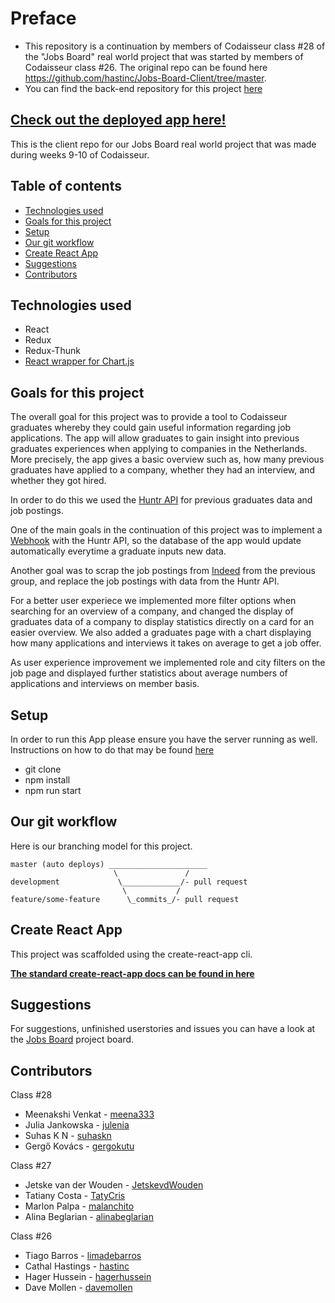 # Preface
- This repository is a continuation by members of Codaisseur class #28 of the "Jobs Board" real world project that was started by members of Codaisseur class #26. The original repo can be found here https://github.com/hastinc/Jobs-Board-Client/tree/master.
- You can find the back-end repository for this project [here](https://github.com/Official-Codaisseur-Graduate/Jobs-Board-Server)

## [Check out the deployed app here!](https://jobs-board-client.herokuapp.com)

This is the client repo for our Jobs Board real world project that was made during
weeks 9-10 of Codaisseur.

## Table of contents

- [Technologies used](#Technologies-used)
- [Goals for this project](#Goals-for-this-project)
- [Setup](#Setup)
- [Our git workflow](#Our-git-workflow)
- [Create React App](#Create-React-App)
- [Suggestions](#Suggestions)
- [Contributors](#Contributors)

## Technologies used
- React
- Redux
- Redux-Thunk
- [React wrapper for Chart.js](https://github.com/jerairrest/react-chartjs-2)

## Goals for this project
The overall goal for this project was to provide a tool to Codaisseur graduates
whereby they could gain useful information regarding job applications. The app
will allow graduates to gain insight into previous graduates experiences when 
applying to companies in the Netherlands. More precisely, the app gives a basic
overview such as, how many previous graduates have applied to a company, whether 
they had an interview, and whether they got hired. 

In  order to do this we used the [Huntr API](https://docs.huntr.co/) for previous
graduates data and job postings.

One of the main goals in the continuation of this project was to implement a [Webhook](https://docs.huntr.co/) with the Huntr API, so the database of the app would update automatically everytime a graduate inputs new data.

Another goal was to scrap the job postings from [Indeed](https://www.npmjs.com/package/indeed-scraper) from the previous group, and replace the job postings with data from the Huntr API. 

For a better user experiece we implemented more filter options when searching for an overview of a company,
and changed the display of graduates data of a company to display statistics directly on a card for an easier overview. 
We also added a graduates page with a chart displaying how many applications and interviews it takes on average to get a job offer.

As user experience improvement we implemented role and city filters on the job page and displayed further statistics about average numbers of applications and interviews on member basis.


## Setup
In order to run this App please ensure you have the server running as well. 
Instructions on how to do that may be found [here](https://github.com/Official-Codaisseur-Graduate/Jobs-Board-Server)
- git clone
- npm install
- npm run start

## Our git workflow

Here is our branching model for this project.

```
master (auto deploys) ______________________
                       \               /
development             \_____________/- pull request
                         \           /
feature/some-feature      \_commits_/- pull request
```

## Create React App

This project was scaffolded using the create-react-app cli. 

**[The standard create-react-app docs can be found in here](https://github.com/facebook/create-react-app)**

## Suggestions

For suggestions, unfinished userstories and issues you can have a look at the [Jobs Board](https://github.com/orgs/Official-Codaisseur-Graduate/projects/3) project board.

## Contributors

Class #28

- Meenakshi Venkat - [meena333](https://github.com/meena333)
- Julia Jankowska - [julenia](https://github.com/julenia)
- Suhas K N - [suhaskn](https://github.com/suhaskn)
- Gergő Kovács - [gergokutu](https://github.com/gergokutu)

Class #27

- Jetske van der Wouden - [JetskevdWouden](https://github.com/JetskevdWouden)
- Tatiany Costa - [TatyCris](https://github.com/TatyCris)
- Marlon Palpa - [malanchito](https://github.com/malanchito)
- Alina Beglarian - [alinabeglarian](https://github.com/alinabeglarian)


Class #26

- Tiago Barros - [limadebarros](https://github.com/limadebarros)
- Cathal Hastings - [hastinc](https://github.com/hastinc)
- Hager Hussein - [hagerhussein](https://github.com/hagerhussein)
- Dave Mollen - [davemollen](https://github.com/davemollen)
